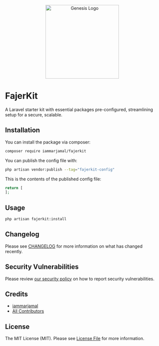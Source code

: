 <p align="center">
    <a href="https://github.com/iammarjamal/FajerKit" target="_blank">
        <picture>
            <source media="(prefers-color-scheme: dark)" srcset="https://drive.google.com/file/d/1I7JC4dDUGj03Q_jBR93h1S3yka5H4GVl/view" />
            <source media="(prefers-color-scheme: light)" srcset="https://drive.google.com/file/d/1I7JC4dDUGj03Q_jBR93h1S3yka5H4GVl/view" />
            <img alt="Genesis Logo" width="240" src="https://drive.google.com/file/d/1I7JC4dDUGj03Q_jBR93h1S3yka5H4GVl/view" />
        </picture>
    </a>
</p>

# FajerKit
A Laravel starter kit with essential packages pre-configured, streamlining setup for a secure, scalable.

## Installation

You can install the package via composer:

```bash
composer require iammarjamal/fajerkit
```

You can publish the config file with:

```bash
php artisan vendor:publish --tag="fajerkit-config"
```

This is the contents of the published config file:

```php
return [
];
```

## Usage

```bash
php artisan fajerkit:install
```

## Changelog

Please see [CHANGELOG](CHANGELOG.md) for more information on what has changed recently.

## Security Vulnerabilities

Please review [our security policy](../../security/policy) on how to report security vulnerabilities.

## Credits

- [iammarjamal](https://github.com/iammarjamal)
- [All Contributors](../../contributors)

## License

The MIT License (MIT). Please see [License File](LICENSE.md) for more information.
